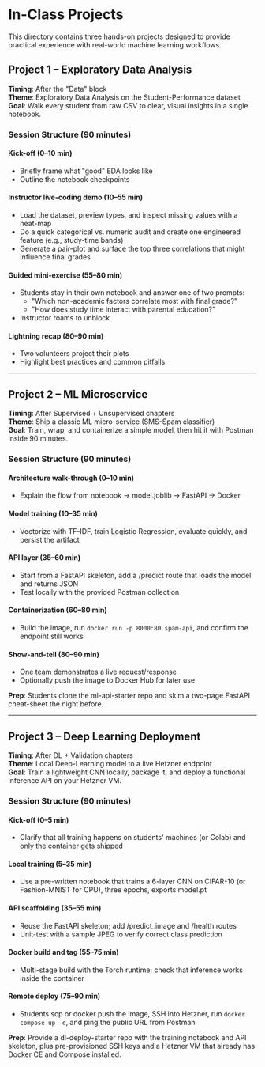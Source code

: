 # In-Class Projects

This directory contains three hands-on projects designed to provide practical experience with real-world machine learning workflows.

## Project 1 – Exploratory Data Analysis
**Timing**: After the "Data" block  
**Theme**: Exploratory Data Analysis on the Student-Performance dataset  
**Goal**: Walk every student from raw CSV to clear, visual insights in a single notebook.

### Session Structure (90 minutes)

#### Kick-off (0–10 min)
- Briefly frame what "good" EDA looks like
- Outline the notebook checkpoints

#### Instructor live-coding demo (10–55 min)
- Load the dataset, preview types, and inspect missing values with a heat-map
- Do a quick categorical vs. numeric audit and create one engineered feature (e.g., study-time bands)
- Generate a pair-plot and surface the top three correlations that might influence final grades

#### Guided mini-exercise (55–80 min)
- Students stay in their own notebook and answer one of two prompts:
  - "Which non-academic factors correlate most with final grade?"
  - "How does study time interact with parental education?"
- Instructor roams to unblock

#### Lightning recap (80–90 min)
- Two volunteers project their plots
- Highlight best practices and common pitfalls

---

## Project 2 – ML Microservice
**Timing**: After Supervised + Unsupervised chapters  
**Theme**: Ship a classic ML micro-service (SMS-Spam classifier)  
**Goal**: Train, wrap, and containerize a simple model, then hit it with Postman inside 90 minutes.

### Session Structure (90 minutes)

#### Architecture walk-through (0–10 min)
- Explain the flow from notebook → model.joblib → FastAPI → Docker

#### Model training (10–35 min)
- Vectorize with TF-IDF, train Logistic Regression, evaluate quickly, and persist the artifact

#### API layer (35–60 min)
- Start from a FastAPI skeleton, add a /predict route that loads the model and returns JSON
- Test locally with the provided Postman collection

#### Containerization (60–80 min)
- Build the image, run `docker run -p 8000:80 spam-api`, and confirm the endpoint still works

#### Show-and-tell (80–90 min)
- One team demonstrates a live request/response
- Optionally push the image to Docker Hub for later use

**Prep**: Students clone the ml-api-starter repo and skim a two-page FastAPI cheat-sheet the night before.

---

## Project 3 – Deep Learning Deployment
**Timing**: After DL + Validation chapters  
**Theme**: Local Deep-Learning model to a live Hetzner endpoint  
**Goal**: Train a lightweight CNN locally, package it, and deploy a functional inference API on your Hetzner VM.

### Session Structure (90 minutes)

#### Kick-off (0–5 min)
- Clarify that all training happens on students' machines (or Colab) and only the container gets shipped

#### Local training (5–35 min)
- Use a pre-written notebook that trains a 6-layer CNN on CIFAR-10 (or Fashion-MNIST for CPU), three epochs, exports model.pt

#### API scaffolding (35–55 min)
- Reuse the FastAPI skeleton; add /predict_image and /health routes
- Unit-test with a sample JPEG to verify correct class prediction

#### Docker build and tag (55–75 min)
- Multi-stage build with the Torch runtime; check that inference works inside the container

#### Remote deploy (75–90 min)
- Students scp or docker push the image, SSH into Hetzner, run `docker compose up -d`, and ping the public URL from Postman

**Prep**: Provide a dl-deploy-starter repo with the training notebook and API skeleton, plus pre-provisioned SSH keys and a Hetzner VM that already has Docker CE and Compose installed.
